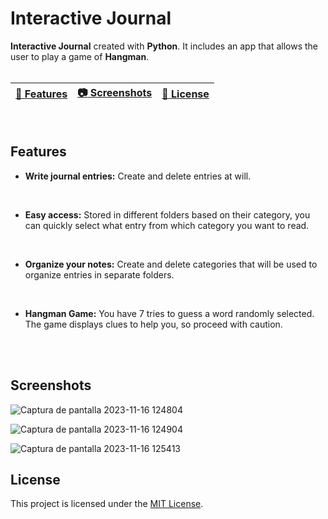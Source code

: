# Interactive Journal
<b>Interactive Journal</b> created with <b>Python</b>. It includes an app that allows the user to play a game of <b>Hangman</b>. 
<br>
<br>

| [📖 Features](#features) | [:camera: Screenshots](#screenshots) | [🔖 License](#license) |
|  -------- | ----------- | ----------- |

<br>

## Features

* **Write journal entries:** Create and delete entries at will.
<br>
 
* **Easy access:** Stored in different folders based on their category, you can quickly select what entry from which category you want to read.
<br>

* **Organize your notes:** Create and delete categories that will be used to organize entries in separate folders.
<br>

* **Hangman Game:** You have 7 tries to guess a word randomly selected. The game displays clues to help you, so proceed with caution.
<br>

<br>

## Screenshots

![Captura de pantalla 2023-11-16 124804](https://github.com/ricardobar96/interactive-journal/assets/73242474/e1edf503-1358-4158-82f3-021294eccf52)

![Captura de pantalla 2023-11-16 124904](https://github.com/ricardobar96/interactive-journal/assets/73242474/d9ca78c2-f487-42fd-873b-8adcfe42cf7b)

![Captura de pantalla 2023-11-16 125413](https://github.com/ricardobar96/interactive-journal/assets/73242474/5ebb7ec4-e466-4fd3-aa74-00387f1be3ac)


## License

This project is licensed under the [MIT License](LICENSE.txt).
